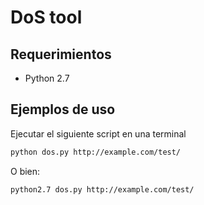 # DoS tool

## Requerimientos

- Python 2.7

## Ejemplos de uso

Ejecutar el siguiente script en una terminal

```bash
python dos.py http://example.com/test/
```

O bien:

```bash
python2.7 dos.py http://example.com/test/
```
